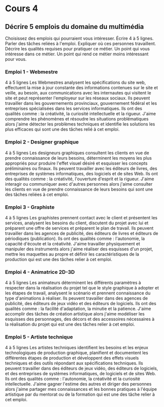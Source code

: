 # Cours 4
## Décrire 5 emplois du domaine du multimédia
Choisissez des emplois qui pourraient vous intéresser. 
Écrire 4 à 5 lignes. Parler des tâches reliées à l'emploi. Expliquer où ces personnes travaillent. Décrire les qualités requises pour pratiquer ce métier. Un point qui vous intéresse dans ce métier. Un point qui rend ce métier moins intéressant pour vous.  

### Emploi 1 - Webmestre
4 à 5 lignes
Les Webmestres analysent les spécifications du site web, effectuent la mise à jour constante des informations contenues sur le site et veille, au besoin, aux communications avec les internautes qui visitent le site et peut représenter l'employeur sur les réseaux sociaux. Ils peuvent travailler dans les gouvernements provinciaux, gouvernement fédéral et les entreprises spécialisées dans les services informatiques. Ils ont des qualités comme : la créativité, la curiosité intellectuelle et la rigueur. J'aime comprendre les phénomènes et résoudre les situations problématiques alors j'aime détecter les problèmes techniques et identifie les solutions les plus efficaces qui sont une des tâches relié à cet emploi.
### Emploi 2 - Designer graphique
4 à 5 lignes
Les designeurs graphiques consultent les clients en vue de prendre connaissance de leurs besoins, déterminent les moyens les plus appropriés pour produire l'effet visuel désiré et esquisser les concepts préliminaires ou finaux. Ils peuvent travailler avec les éditeurs de livres, des entreprises de systèmes informatiques, des logiciels et de sites Web. Ils ont des qualités comme : la créativité, l'ouverture d'esprit et la rigueur. J'aime interagir ou communiquer avec d'autres personnes alors j'aime consulter les clients en vue de prendre connaissance de leurs besoins qui sont une des tâches reliées à cet emploi.
### Emploi 3 - Graphiste
4 à 5 lignes 
Les graphistes prennent contact avec le client et présentent les services, analysent les besoins du client, discutent du projet avec lui et préparent une offre de services et préparent le plan de travail. Ils peuvent travailler dans les agences de publicité, des éditeurs de livres et éditeurs de périodiques (publication). Ils ont des qualités comme : l'autonomie, la capacité d'écoute et la créativité. J'aime travailler physiquement et manipuler des instruments alors j'aime réaliser des esquisses d'un projet, mettre les maquettes au propre et définir les caractéristiques de la production qui est une des tâches relier à cet emploi.
### Emploi 4 - Animatrice 2D-3D
4 à 5 lignes
Les animateurs déterminent les différents paramètres à respecter dans la réalisation du projet tel que le style graphique à adopter et les étapes de travail, analysent le scénario et prennent connaissance du type d'animations à réaliser. Ils peuvent travailler dans des agences de publicité, des éditeurs de jeux vidéo et des éditeurs de logiciels. Ils ont des qualités comme : la facilité d'adaptation, la minutie et la patience. J'aime accomplir des tâches de création artistique alors j'aime modéliser les esquisses des personnages, des décors et des accessoires nécessaires à la réalisation du projet qui est une des tâches relier à cet emploi.
### Emploi 5 - Artiste technique
4 à 5 lignes
Les artistes techniques identifient les besoins et les enjeux technologiques de production graphique, planifient et documentent les différentes étapes de production et développent des effets visuels techniques et des outils répondant aux spécifications techniques. Ils peuvent travailler dans des éditeurs de jeux vidéo, des éditeurs de logiciels, et des entreprises de systèmes informatiques, de logiciels et de sites Web. Ils ont des qualités comme : l'autonomie, la créativité et la curiosité intellectuelle. J'aime gagner l'estime des autres et diriger des personnes alors j'aime partager mes connaissances et les bonnes pratiques à l'équipe artistique par du mentorat ou de la formation qui est une des tâche relier à cet emploi.

